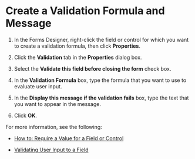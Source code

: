 
# Create a Validation Formula and Message

1. In the Forms Designer, right-click the field or control for which you want to create a validation formula, then click  **Properties**. 
    
2. Click the  **Validation** tab in the **Properties** dialog box.
    
3. Select the  **Validate this field before closing the form** check box.
    
4. In the  **Validation Formula** box, type the formula that you want to use to evaluate user input.
    
5. In the  **Display this message if the validation fails** box, type the text that you want to appear in the message.
    
6. Click  **OK**.
    
For more information, see the following:

-  [How to: Require a Value for a Field or Control](1af5eea4-62ec-6784-889f-1527a5e53694.md)
    
-  [Validating User Input to a Field](7e23ff38-1fa8-a34e-99bb-bf1e651efd9b.md)
    
